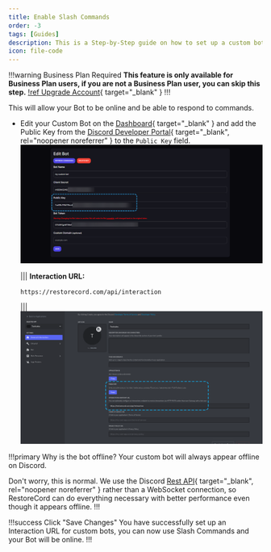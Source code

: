 ```yaml
---
title: Enable Slash Commands
order: -3
tags: [Guides]
description: This is a Step-by-Step guide on how to set up a custom bot ready for RestoreCord
icon: file-code
---
```


!!!warning Business Plan Required
**This feature is only available for Business Plan users, if you are not a Business Plan user, you can skip this step.**
[!ref Upgrade Account](https://restr.co/upgr){ target="_blank" }
!!!

This will allow your Bot to be online and be able to respond to commands.

- Edit your Custom Bot on the [Dashboard](https://restr.co/bots){ target="_blank" } and add the Public Key from the [Discord Developer Portal](https://discord.com/developers/applications){ target="_blank", rel="noopener noreferrer" } to the `Public Key` field.
  ![](../static/BotSettings/configuration.png)

  ||| **Interaction URL:**

  ```
  https://restorecord.com/api/interaction
  ```

  |||
  ![](../static/BotSetup/interaction_url.png)

!!!primary Why is the bot offline?
Your custom bot will always appear offline on Discord.

Don't worry, this is normal. We use the Discord [Rest API](https://discord.com/developers/docs/reference){ target="_blank", rel="noopener noreferrer" } rather than a WebSocket connection, so RestoreCord can do everything necessary with better performance	 even though it appears offline.
!!!

!!!success Click "Save Changes"
You have successfully set up an Interaction URL for custom bots, you can now use Slash Commands and your Bot will be online.
!!!
